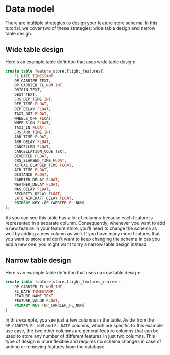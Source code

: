 # Data model

There are multiple strategies to design your feature store schema. 
In this tutorial, we cover two of these strategies: wide table design and narrow table design.

## Wide table design

Here's an example table definiton that uses wide table design:

```sql
create table feature_store.flight_features(
	FL_DATE TIMESTAMP,
	OP_CARRIER TEXT,
	OP_CARRIER_FL_NUM INT,
	ORIGIN TEXT,
	DEST TEXT,
	CRS_DEP_TIME INT,
	DEP_TIME FLOAT,
	DEP_DELAY FLOAT,
	TAXI_OUT FLOAT,
	WHEELS_OFF FLOAT,
	WHEELS_ON FLOAT,
	TAXI_IN FLOAT,
	CRS_ARR_TIME INT,
	ARR_TIME FLOAT,
	ARR_DELAY FLOAT,
	CANCELLED FLOAT,
	CANCELLATION_CODE TEXT,
	DIVERTED FLOAT,
	CRS_ELAPSED_TIME FLOAT,
	ACTUAL_ELAPSED_TIME FLOAT,
	AIR_TIME FLOAT,
	DISTANCE FLOAT,
	CARRIER_DELAY FLOAT,
	WEATHER_DELAY FLOAT,
	NAS_DELAY FLOAT,
	SECURITY_DELAY FLOAT,
	LATE_AIRCRAFT_DELAY FLOAT,
	PRIMARY KEY (OP_CARRIER_FL_NUM)
);
```

As you can see this table has a lot of columns because each feature is
represented in a separate column. Consequently, whenever you want to add a new feature
in your feature store, you'll need to change the schema as well by adding a new column as well.
If you have many more features that you want to store and don't want to keep
changing the schema in cas you add a new one, you might want to try a narrow table design instead.


## Narrow table design

Here's an example table definiton that uses narrow table design:
```sql
create table feature_store.flight_features_narrow (
	OP_CARRIER_FL_NUM INT,
	FL_DATE TIMESTAMP,
	FEATURE_NAME TEXT,
	FEATURE_VALUE FLOAT,
	PRIMARY KEY (OP_CARRIER_FL_NUM)
)
```

In this example, you see just a few columns in the table. Aside from the
`OP_CARRIER_FL_NUM` and `FL_DATE` columns, which are specific to this example use case, 
the two other columns are general feature columns that can be used to store
any number of different features in just two columns. This type of design is
more flexible and requires no schema changes in case of adding or removing features
from the database.